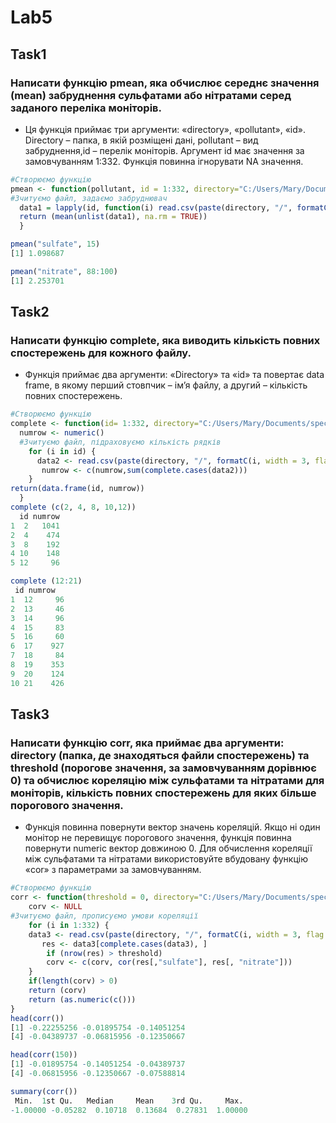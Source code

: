 # Lab5
## Task1
### Написати функцію pmean, яка обчислює середнє значення (mean) забруднення сульфатами або нітратами серед заданого переліка моніторів.
*  Ця функція приймає три аргументи: «directory», «pollutant», «id». Directory – папка, в якій розміщені дані, pollutant – вид забруднення,id – перелік моніторів. Аргумент id має значення за замовчуванням 1:332. Функція повинна ігнорувати NA значення. 
```r
#Створюємо функцію
pmean <- function(pollutant, id = 1:332, directory="C:/Users/Mary/Documents/specdata") {
#Зчитуємо файл, задаємо забруднювач
  data1 = lapply(id, function(i) read.csv(paste(directory, "/", formatC(i,width = 3, flag = "0"), ".csv", sep=""))[[pollutant]])
  return (mean(unlist(data1), na.rm = TRUE))
  }

pmean("sulfate", 15)
[1] 1.098687
```
```r
pmean("nitrate", 88:100)
[1] 2.253701
```

## Task2
### Написати функцію complete, яка виводить кількість повних спостережень для кожного файлу. 
*  Функція приймає два аргументи: «Directory» та «id» та повертає data frame, в якому перший стовпчик – ім’я файлу, а другий – кількість повних спостережень. 
```r
#Створюємо функцію
complete <- function(id= 1:332, directory="C:/Users/Mary/Documents/specdata"){
  numrow <- numeric()
  #Зчитуємо файл, підраховуємо кількість рядків
    for (i in id) { 
      data2 <- read.csv(paste(directory, "/", formatC(i, width = 3, flag = "0"),  ".csv", sep = ""))
       numrow <- c(numrow,sum(complete.cases(data2)))
    }
return(data.frame(id, numrow))
  }
complete (c(2, 4, 8, 10,12))
  id numrow
1  2   1041
2  4    474
3  8    192
4 10    148
5 12     96
```

```r
complete (12:21)
 id numrow
1  12     96
2  13     46
3  14     96
4  15     83
5  16     60
6  17    927
7  18     84
8  19    353
9  20    124
10 21    426
```

## Task3
### Написати функцію corr, яка приймає два аргументи: directory (папка, де знаходяться файли спостережень) та threshold (порогове значення, за замовчуванням дорівнює 0) та обчислює кореляцію між сульфатами та нітратами для моніторів, кількість повних спостережень для яких більше порогового значення. 
* Функція повинна повернути вектор значень кореляцій. Якщо ні один монітор не перевищує порогового значення, функція повинна повернути numeric вектор довжиною 0. Для обчислення кореляції між сульфатами та нітратами використовуйте вбудовану функцію  «cor» з параметрами за замовчуванням.
```r
#Створюємо функцію
corr <- function(threshold = 0, directory="C:/Users/Mary/Documents/specdata") {
    corv <- NULL
#Зчитуємо файл, прописуємо умови кореляції
    for (i in 1:332) {
    data3 <- read.csv(paste(directory, "/", formatC(i, width = 3, flag = "0"),".csv", sep = ""))
       res <- data3[complete.cases(data3), ]
        if (nrow(res) > threshold)
        corv <- c(corv, cor(res[,"sulfate"], res[, "nitrate"]))
    }
    if(length(corv) > 0)
    return (corv)
    return (as.numeric(c()))
}
head(corr())
[1] -0.22255256 -0.01895754 -0.14051254
[4] -0.04389737 -0.06815956 -0.12350667
```

```r
head(corr(150))
[1] -0.01895754 -0.14051254 -0.04389737
[4] -0.06815956 -0.12350667 -0.07588814
```

```r
summary(corr())
 Min.  1st Qu.   Median     Mean    3rd Qu.     Max.
-1.00000 -0.05282  0.10718  0.13684  0.27831  1.00000 
```
